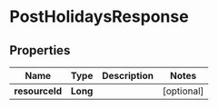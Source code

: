 
# PostHolidaysResponse

## Properties
Name | Type | Description | Notes
------------ | ------------- | ------------- | -------------
**resourceId** | **Long** |  |  [optional]




